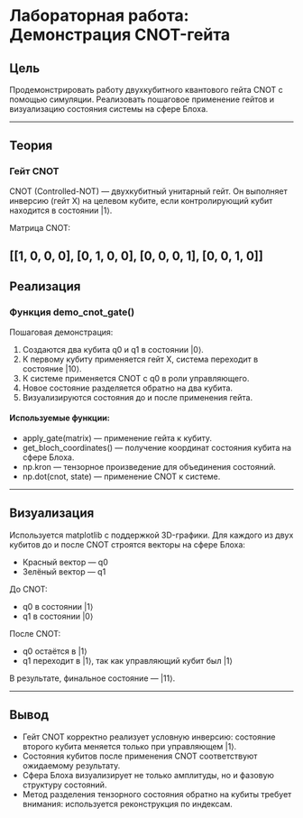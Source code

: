 # Лабораторная работа: Демонстрация CNOT-гейта

## Цель

Продемонстрировать работу двухкубитного квантового гейта CNOT с помощью симуляции. Реализовать пошаговое применение гейтов и визуализацию состояния системы на сфере Блоха.

---

## Теория

### Гейт CNOT

CNOT (Controlled-NOT) — двухкубитный унитарный гейт. Он выполняет инверсию (гейт X) на целевом кубите, если контролирующий кубит находится в состоянии |1⟩.

Матрица CNOT:

[[1, 0, 0, 0],
 [0, 1, 0, 0],
 [0, 0, 0, 1],
 [0, 0, 1, 0]]
---

## Реализация

### Функция demo_cnot_gate()

Пошаговая демонстрация:

1. Создаются два кубита q0 и q1 в состоянии |0⟩.
2. К первому кубиту применяется гейт X, система переходит в состояние |10⟩.
3. К системе применяется CNOT с q0 в роли управляющего.
4. Новое состояние разделяется обратно на два кубита.
5. Визуализируются состояния до и после применения гейта.

#### Используемые функции:

* apply_gate(matrix) — применение гейта к кубиту.
* get_bloch_coordinates() — получение координат состояния кубита на сфере Блоха.
* np.kron — тензорное произведение для объединения состояний.
* np.dot(cnot, state) — применение CNOT к системе.

---

## Визуализация

Используется matplotlib с поддержкой 3D-графики. Для каждого из двух кубитов до и после CNOT строятся векторы на сфере Блоха:

* Красный вектор — q0
* Зелёный вектор — q1

До CNOT:

* q0 в состоянии |1⟩
* q1 в состоянии |0⟩

После CNOT:

* q0 остаётся в |1⟩
* q1 переходит в |1⟩, так как управляющий кубит был |1⟩

В результате, финальное состояние — |11⟩.

---

## Вывод

* Гейт CNOT корректно реализует условную инверсию: состояние второго кубита меняется только при управляющем |1⟩.
* Состояния кубитов после применения CNOT соответствуют ожидаемому результату.
* Сфера Блоха визуализирует не только амплитуды, но и фазовую структуру состояний.
* Метод разделения тензорного состояния обратно на кубиты требует внимания: используется реконструкция по индексам.
